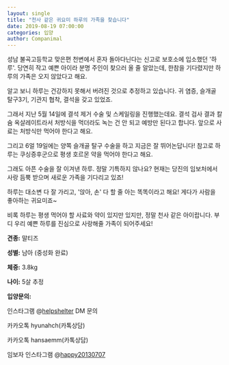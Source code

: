 ```yaml
---
layout: single
title: "천사 같은 귀요미 하루의 가족을 찾습니다"
date: 2019-08-19 07:00:00
categories: 입양
author: Companimal
---
```


성남 불곡고등학교 맞은편 천변에서 혼자 돌아다닌다는 신고로 보호소에 입소했던 '하루'. 당연히 작고 예쁜 아이라 분명 주인이 찾으러 올 줄 알았는데, 한참을 기다렸지만 하루의 가족은 오지 않았다고 해요.

알고 보니 하루는 건강하지 못해서 버려진 것으로 추정하고 있습니다. 귀 염증, 슬개골 탈구3기, 기관지 협착, 결석을 갖고 있었죠.

그래서 지난 5월 14일에 결석 제거 수술 및 스케일링을 진행했는데요. 결석 검사 결과 칼슘 옥살레이트라서 처방식을 먹더라도 녹는 건 안 되고 예방만 된다고 합니다. 앞으로 사료는 처방식만 먹어야 한다고 해요.

그리고 6얼 19일에는 양쪽 슬개골 탈구 수술을 하고 지금은 잘 뛰어논답니다! 참고로 하루는 쿠싱증후군으로 평생 호르몬 약을 먹어야 한다고 해요.

그래도 아픈 수술을 잘 이겨낸 하루. 정말 기특하지 않나요? 현재는 당진의 임보처에서 사랑 듬뿍 받으며 새로운 가족을 기다리고 있죠!

하루는 대소변 다 잘 가리고, '앉아, 손' 다 할 줄 아는 똑똑이라고 해요! 게다가 사람을 좋아하는 귀요미죠~

비록 하루는 평생 먹어야 할 사료와 약이 있지만 있지만, 정말 천사 같은 아이랍니다. 부디 우리 예쁜 하루를 진심으로 사랑해줄 가족이 되어주세요!

**견종:** 말티즈

**성별:** 남아 (중성화 완료)

**체중:** 3.8kg

**나이:** 5살 추정

**입양문의:**

인스타그램 @[helpshelter](https://www.instagram.com/helpshelter/) DM 문의

카카오톡 hyunahch(카톡상담)

카카오톡 hansaemm(카톡상담)

임보자 인스타그램 @[happy20130707](https://www.instagram.com/happy20130707/)
